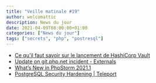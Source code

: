 ```yaml
---
title: "Veille matinale #19"
author: welcomattic
description: News du jour
date: 2021-04-09T08:00:00+01:00
categories: ["News du jour"]
tags: ["secrets", "php", "postresql"]
---
```


- [Ce qu'il faut savoir sur le lancement de HashiCorp Vault](https://www.toolinux.com/?ce-qu-il-faut-savoir-sur-le-lancement-de-hashicorp-vault)
- [Update on git.php.net incident - Externals](https://externals.io/message/113981)
- [What’s New in PhpStorm 2021.1](https://www.jetbrains.com/phpstorm/whatsnew/)
- [PostgreSQL Security Hardening | Teleport](https://goteleport.com/blog/securing-postgres-postgresql/)